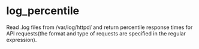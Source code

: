# log_percentile

Read .log files from /var/log/httpd/ and return percentile response times for API requests(the format and type of requests are specified in the regular expression).
